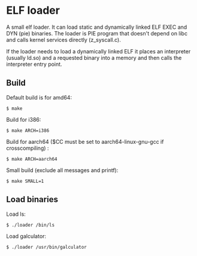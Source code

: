 # ELF loader

A small elf loader. It can load static and dynamically linked ELF EXEC and DYN (pie) binaries. The loader is PIE program that doesn't depend on libc and calls kernel services directly (z_syscall.c).

If the loader needs to load a dynamically linked ELF it places an interpreter (usually ld.so) and a requested binary into a memory and then calls the interpreter entry point.


## Build

Default build is for amd64:

```
$ make
``` 

Build for i386:

```
$ make ARCH=i386
```

Build for aarch64 ($CC must be set to aarch64-linux-gnu-gcc if crosscompiling) :

```
$ make ARCH=aarch64
```

Small build (exclude all messages and printf):

```
$ make SMALL=1
```

## Load binaries

Load ls:
```
$ ./loader /bin/ls
```

Load galculator:
```
$ ./loader /usr/bin/galculator
```
